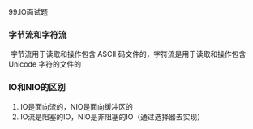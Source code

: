 99.IO面试题

### 字节流和字符流

​		字节流用于读取和操作包含 ASCII 码文件的，字符流是用于读取和操作包含 Unicode 字符的文件的



### IO和NIO的区别

1. IO是面向流的，NIO是面向缓冲区的
2. IO流是阻塞的IO，NIO是非阻塞的IO（通过选择器去实现）